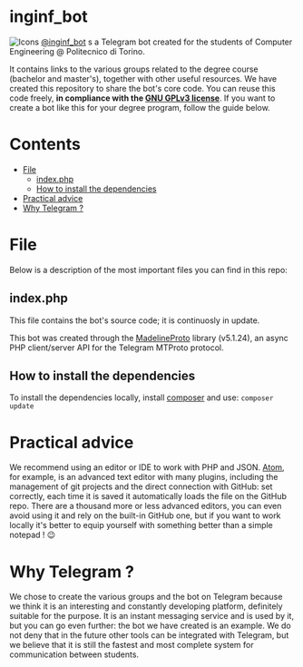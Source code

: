 # inginf_bot
 ![Icons](https://i.imgur.com/YLSSaGU.png)
[@inginf_bot](https://t.me/inginf_bot) s a Telegram bot created for the students of Computer Engineering @ Politecnico di Torino.

It contains links to the various groups related to the degree course (bachelor and master's), together with other useful resources. We have created this repository to share the bot's core code. You can reuse this code freely, **in compliance with the [GNU GPLv3 license](https://www.gnu.org/licenses/gpl-3.0.html)**. If you want to create a bot like this for your degree program, follow the guide below.

# Contents

* [File](#files)
	- [index.php](#index.php)
	- [How to install the dependencies](#how-to-install-the-dependencies)
* [Practical advice](#practical-advice)
* [Why Telegram ?](#why-telegram)

# File

Below is a description of the most important files you can find in this repo:

## index.php

This file contains the bot's source code; it is continuosly in update.

This bot was created through the [MadelineProto](https://docs.madelineproto.xyz/) library (v5.1.24), an async PHP client/server API for the Telegram MTProto protocol.

## How to install the dependencies

To install the dependencies locally, install [composer](https://nekobin.com/sagumirohe.bash) and use: `composer update`


# Practical advice

We recommend using an editor or IDE to work with PHP and JSON. [Atom](https://atom.io), for example, is an advanced text editor with many plugins, including the management of git projects and the direct connection with GitHub: set correctly, each time it is saved it automatically loads the file on the GitHub repo. There are a thousand more or less advanced editors, you can even avoid using it and rely on the built-in GitHub one, but if you want to work locally it's better to equip yourself with something better than a simple notepad ! :wink:

# Why Telegram ?

We chose to create the various groups and the bot on Telegram because we think it is an interesting and constantly developing platform, definitely suitable for the purpose. It is an instant messaging service and is used by it, but you can go even further: the bot we have created is an example. We do not deny that in the future other tools can be integrated with Telegram, but we believe that it is still the fastest and most complete system for communication between students.
